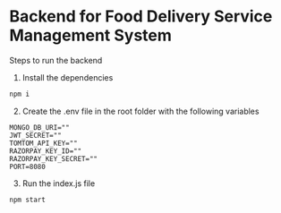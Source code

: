 # Backend for Food Delivery Service Management System

Steps to run the backend

1. Install the dependencies
```bash
npm i
```

2. Create the .env file in the root folder with the following variables
```text
MONGO_DB_URI=""
JWT_SECRET=""
TOMTOM_API_KEY=""
RAZORPAY_KEY_ID=""
RAZORPAY_KEY_SECRET=""
PORT=8080
```

3. Run the index.js file
```bash
npm start
```

